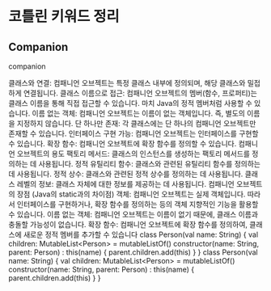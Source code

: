 # 코틀린 키워드 정리


## Companion

<procedure>
<note>
<p>companion<p>
클래스와 연결: 컴패니언 오브젝트는 특정 클래스 내부에 정의되며, 해당 클래스와 밀접하게 연결됩니다.
클래스 이름으로 접근: 컴패니언 오브젝트의 멤버(함수, 프로퍼티)는 클래스 이름을 통해 직접 접근할 수 있습니다. 마치 Java의 정적 멤버처럼 사용할 수 있습니다.
이름 없는 객체: 컴패니언 오브젝트는 이름이 없는 객체입니다. 즉, 별도의 이름을 지정하지 않습니다.
단 하나만 존재: 각 클래스에는 단 하나의 컴패니언 오브젝트만 존재할 수 있습니다.
인터페이스 구현 가능: 컴패니언 오브젝트는 인터페이스를 구현할 수 있습니다.
확장 함수: 컴패니언 오브젝트에 확장 함수를 정의할 수 있습니다. 컴패니언 오브젝트의 용도
팩토리 메서드: 클래스의 인스턴스를 생성하는 팩토리 메서드를 정의하는 데 사용됩니다.
정적 유틸리티 함수: 클래스와 관련된 유틸리티 함수를 정의하는 데 사용됩니다.
정적 상수: 클래스와 관련된 정적 상수를 정의하는 데 사용됩니다.
클래스 레벨의 정보: 클래스 자체에 대한 정보를 제공하는 데 사용됩니다. 컴패니언 오브젝트의 장점 (Java의 static과의 차이점)
객체: 컴패니언 오브젝트는 실제 객체입니다. 따라서 인터페이스를 구현하거나, 확장 함수를 정의하는 등의 객체 지향적인 기능을 활용할 수 있습니다.
이름 없는 객체: 컴패니언 오브젝트는 이름이 없기 때문에, 클래스 이름과 충돌할 가능성이 없습니다.
확장 함수: 컴패니언 오브젝트에 확장 함수를 정의하여, 클래스에 새로운 정적 멤버를 추가할 수 있습니다
</note>

<tabs>
  <tab id="code" title="코드드">
<code-block lang="kotlin"> 
 class Person(val name: String) {
        val children: MutableList&lt;Person&gt; = mutableListOf()
        constructor(name: String, parent: Person) : this(name) {
            parent.children.add(this)
        }
    } 
</code-block>
</tab>
    <tab id="detail" title="설명">
<code-block lang="kotlin"> 
 class Person(val name: String) {
        val children: MutableList&lt;Person&gt; = mutableListOf()
        constructor(name: String, parent: Person) : this(name) {
            parent.children.add(this)
        }
    } 
</code-block>
    </tab>
</tabs>
</procedure>